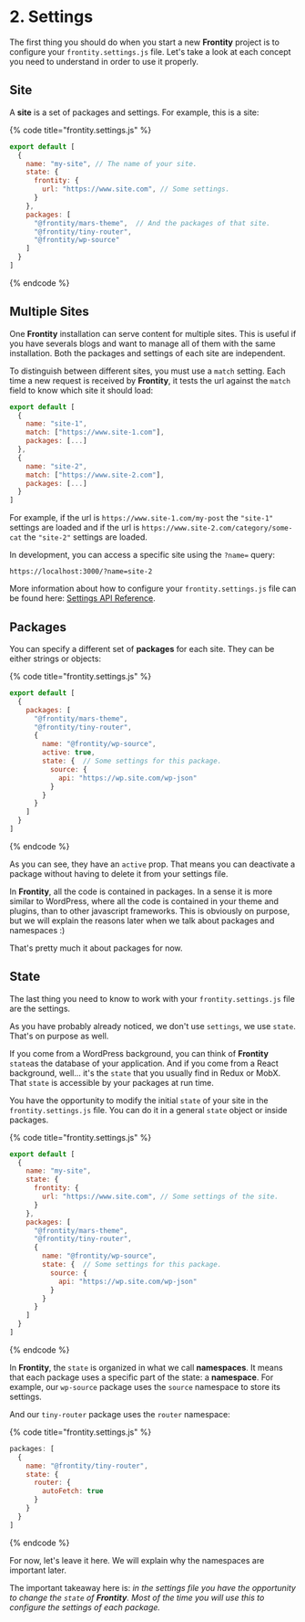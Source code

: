 # 2. Settings

The first thing you should do when you start a new **Frontity** project is to configure your `frontity.settings.js` file. Let's take a look at each concept you need to understand in order to use it properly.

## Site

A **site** is a set of packages and settings. For example, this is a site:

{% code title="frontity.settings.js" %}
```javascript
export default [
  {
    name: "my-site", // The name of your site.
    state: {
      frontity: {
        url: "https://www.site.com", // Some settings.
      }
    },
    packages: [
      "@frontity/mars-theme",  // And the packages of that site.
      "@frontity/tiny-router",
      "@frontity/wp-source"
    ]
  }
]
```
{% endcode %}

## Multiple Sites

One **Frontity** installation can serve content for multiple sites. This is useful if you have severals blogs and want to manage all of them with the same installation. Both the packages and settings of each site are independent.

To distinguish between different sites, you must use a `match` setting. Each time a new request is received by **Frontity**, it tests the url against the `match` field to know which site it should load:

```javascript
export default [
  {
    name: "site-1",
    match: ["https://www.site-1.com"],
    packages: [...]
  },
  {
    name: "site-2",
    match: ["https://www.site-2.com"],
    packages: [...]
  }
]
```

For example, if the url is `https://www.site-1.com/my-post` the `"site-1"` settings are loaded and if the url is `https://www.site-2.com/category/some-cat` the `"site-2"` settings are loaded.

In development, you can access a specific site using the `?name=` query:

```text
https://localhost:3000/?name=site-2
```

More information about how to configure your `frontity.settings.js` file can be found here: [Settings API Reference](https://docs.frontity.org/api-reference-1/file-settings).

## Packages

You can specify a different set of **packages** for each site. They can be either strings or objects:

{% code title="frontity.settings.js" %}
```javascript
export default [
  {
    packages: [
      "@frontity/mars-theme",
      "@frontity/tiny-router",
      {
        name: "@frontity/wp-source",
        active: true,
        state: {  // Some settings for this package.
          source: {
            api: "https://wp.site.com/wp-json"
          }
        }
      }
    ]
  }
]
```
{% endcode %}

As you can see, they have an `active` prop. That means you can deactivate a package without having to delete it from your settings file.

In **Frontity**, all the code is contained in packages. In a sense it is more similar to WordPress, where all the code is contained in your theme and plugins, than to other javascript frameworks. This is obviously on purpose, but we will explain the reasons later when we talk about packages and namespaces :\)

That's pretty much it about packages for now.

## State

The last thing you need to know to work with your `frontity.settings.js` file are the settings.

As you have probably already noticed, we don't use `settings`, we use `state`. That's on purpose as well.

If you come from a WordPress background, you can think of **Frontity** `state`as the database of your application. And if you come from a React background, well... it's the `state` that you usually find in Redux or MobX. That `state` is accessible by your packages at run time.

You have the opportunity to modify the initial `state` of your site in the `frontity.settings.js` file. You can do it in a general `state` object or inside packages.

{% code title="frontity.settings.js" %}
```javascript
export default [
  {
    name: "my-site",
    state: {
      frontity: {
        url: "https://www.site.com", // Some settings of the site.
      }
    },
    packages: [
      "@frontity/mars-theme",
      "@frontity/tiny-router",
      {
        name: "@frontity/wp-source",
        state: {  // Some settings for this package.
          source: {
            api: "https://wp.site.com/wp-json"
          }
        }
      }
    ]
  }
]
```
{% endcode %}

In **Frontity**, the `state` is organized in what we call **namespaces**. It means that each package uses a specific part of the state: a **namespace**. For example, our `wp-source` package uses the `source` namespace to store its settings.

And our `tiny-router` package uses the `router` namespace:

{% code title="frontity.settings.js" %}
```javascript
packages: [
  {
    name: "@frontity/tiny-router",
    state: {
      router: {
        autoFetch: true
      }
    }
  }
]
```
{% endcode %}

For now, let's leave it here. We will explain why the namespaces are important later.

The important takeaway here is: _in the settings file you have the opportunity to change the `state` of **Frontity**. Most of the time you will use this to configure the settings of each package._

